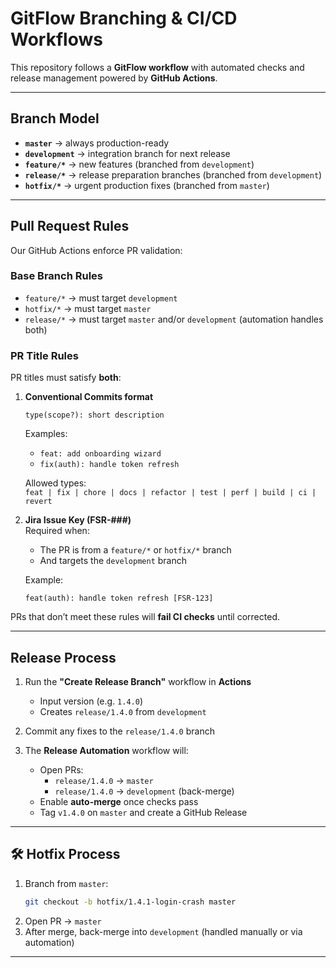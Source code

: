 # GitFlow Branching & CI/CD Workflows

This repository follows a **GitFlow workflow** with automated checks and release management powered by **GitHub Actions**.  

---

## Branch Model

- **`master`** → always production-ready  
- **`development`** → integration branch for next release  
- **`feature/*`** → new features (branched from `development`)  
- **`release/*`** → release preparation branches (branched from `development`)  
- **`hotfix/*`** → urgent production fixes (branched from `master`)  

---

## Pull Request Rules

Our GitHub Actions enforce PR validation:

### Base Branch Rules
- `feature/*` → must target `development`  
- `hotfix/*` → must target `master`  
- `release/*` → must target `master` and/or `development` (automation handles both)

### PR Title Rules
PR titles must satisfy **both**:

1. **Conventional Commits format**  
   ```
   type(scope?): short description
   ```
   Examples:  
   - `feat: add onboarding wizard`  
   - `fix(auth): handle token refresh`  

   Allowed types:  
   `feat | fix | chore | docs | refactor | test | perf | build | ci | revert`

2. **Jira Issue Key (FSR-###)**  
   Required when:  
   - The PR is from a `feature/*` or `hotfix/*` branch  
   - And targets the `development` branch  

   Example:  
   ```
   feat(auth): handle token refresh [FSR-123]
   ```

 PRs that don’t meet these rules will **fail CI checks** until corrected.

---

## Release Process

1. Run the **"Create Release Branch"** workflow in **Actions**  
   - Input version (e.g. `1.4.0`)  
   - Creates `release/1.4.0` from `development`  

2. Commit any fixes to the `release/1.4.0` branch  

3. The **Release Automation** workflow will:  
   - Open PRs:  
     - `release/1.4.0` → `master`  
     - `release/1.4.0` → `development` (back-merge)  
   - Enable **auto-merge** once checks pass  
   - Tag `v1.4.0` on `master` and create a GitHub Release  

---

## 🛠 Hotfix Process

1. Branch from `master`:  
   ```bash
   git checkout -b hotfix/1.4.1-login-crash master
   ```  
2. Open PR → `master`  
3. After merge, back-merge into `development` (handled manually or via automation)

---
